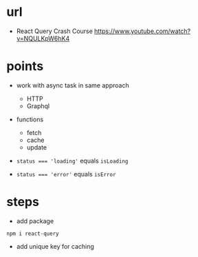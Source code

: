 # url

- React Query Crash Course
  https://www.youtube.com/watch?v=NQULKpW6hK4

# points

- work with async task in same approach
  - HTTP
  - Graphql
- functions

  - fetch
  - cache
  - update

- `status === 'loading'` equals `isLoading`
- `status === 'error'` equals `isError`

# steps

- add package

```
npm i react-query
```

- add unique key for caching
